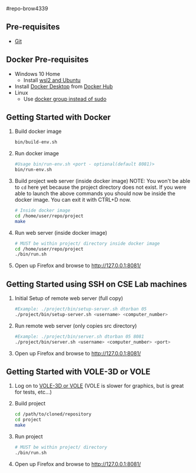 #repo-brow4339

## Pre-requisites
  * [Git](https://git-scm.com/)

## Docker Pre-requisites
  * Windows 10 Home
    * Install [wsl2 and Ubuntu](https://www.youtube.com/watch?v=ilKQHAFeQR0&list=RDCMUCzLbHrU7U3cUDNQWWAqjceA&start_radio=1&t=7)
  * Install [Docker Desktop](https://hub.docker.com/?overlay=onboarding) from [Docker Hub](https://hub.docker.com/)
  * Linux
    * Use [docker group instead of sudo](https://www.digitalocean.com/community/tutorials/how-to-install-and-use-docker-on-ubuntu-18-04)

## Getting Started with Docker

1. Build docker image

    ```bash
    bin/build-env.sh
    ```

2. Run docker image

    ```bash
    #Usage bin/run-env.sh <port - optional(default 8081)>
    bin/run-env.sh
    ```
    
3. Build project web server (inside docker image) NOTE: You won't be able to `cd` here yet because the project directory does not exist. If you were able to launch the above commands you should now be inside the docker image. You can exit it with CTRL+D now.

    ```bash
    # Inside docker image
    cd /home/user/repo/project
    make
    ```
    
4. Run web server (inside docker image)

    ```bash
    # MUST be within project/ directory inside docker image
    cd /home/user/repo/project
    ./bin/run.sh
    ```
    
5. Open up Firefox and browse to http://127.0.0.1:8081/


## Getting Started using SSH on CSE Lab machines

1. Initial Setup of remote web server (full copy)

    ```bash
    #Example: ./project/bin/setup-server.sh dtorban 05
    ./project/bin/setup-server.sh <username> <computer_number>
    ```

2. Run remote web server (only copies src directory)

    ```bash
    #Example: ./project/bin/server.sh dtorban 05 8081
    ./project/bin/server.sh <username> <computer_number> <port>
    ```

    
5. Open up Firefox and browse to http://127.0.0.1:8081/

## Getting Started with VOLE-3D or VOLE

1. Log on to [VOLE-3D or VOLE](https://vole.cse.umn.edu/) (VOLE is slower for graphics, but is great for tests, etc...)

2. Build project

    ```bash
    cd /path/to/cloned/repository
    cd project
    make
    ```
    
 2. Run project

    ```bash
    # MUST be within project/ directory
    ./bin/run.sh
    ```
    
 5. Open up Firefox and browse to http://127.0.0.1:8081/
